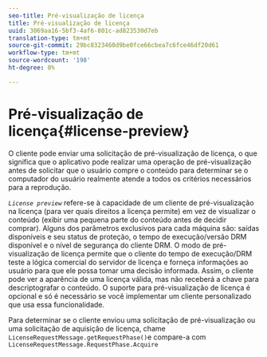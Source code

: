 ```yaml
---
seo-title: Pré-visualização de licença
title: Pré-visualização de licença
uuid: 3069aa16-5bf3-4af6-801c-ad823530d7eb
translation-type: tm+mt
source-git-commit: 29bc8323460d9be0fce66cbea7c6fce46df20d61
workflow-type: tm+mt
source-wordcount: '198'
ht-degree: 0%

---
```



# Pré-visualização de licença{#license-preview}

O cliente pode enviar uma solicitação de pré-visualização de licença, o que significa que o aplicativo pode realizar uma operação de pré-visualização antes de solicitar que o usuário compre o conteúdo para determinar se o computador do usuário realmente atende a todos os critérios necessários para a reprodução.

*`License preview`* refere-se à capacidade de um cliente de pré-visualização na licença (para ver quais direitos a licença permite) em vez de visualizar o conteúdo (exibir uma pequena parte do conteúdo antes de decidir comprar). Alguns dos parâmetros exclusivos para cada máquina são: saídas disponíveis e seu status de proteção, o tempo de execução/versão DRM disponível e o nível de segurança do cliente DRM. O modo de pré-visualização de licença permite que o cliente do tempo de execução/DRM teste a lógica comercial do servidor de licença e forneça informações ao usuário para que ele possa tomar uma decisão informada. Assim, o cliente pode ver a aparência de uma licença válida, mas não receberá a chave para descriptografar o conteúdo. O suporte para pré-visualização de licença é opcional e só é necessário se você implementar um cliente personalizado que usa essa funcionalidade.

Para determinar se o cliente enviou uma solicitação de pré-visualização ou uma solicitação de aquisição de licença, chame `LicenseRequestMessage.getRequestPhase()`e compare-a com `LicenseRequestMessage.RequestPhase.Acquire`
